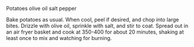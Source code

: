 Potatoes
olive oil
salt
pepper

Bake potatoes as usual. When cool, peel if desired, and chop into large bites. Drizzle with olive oil, sprinkle with salt, and stir to coat. Spread out in an air fryer basket and cook at 350-400 for about 20 minutes, shaking at least once to mix and watching for burning.